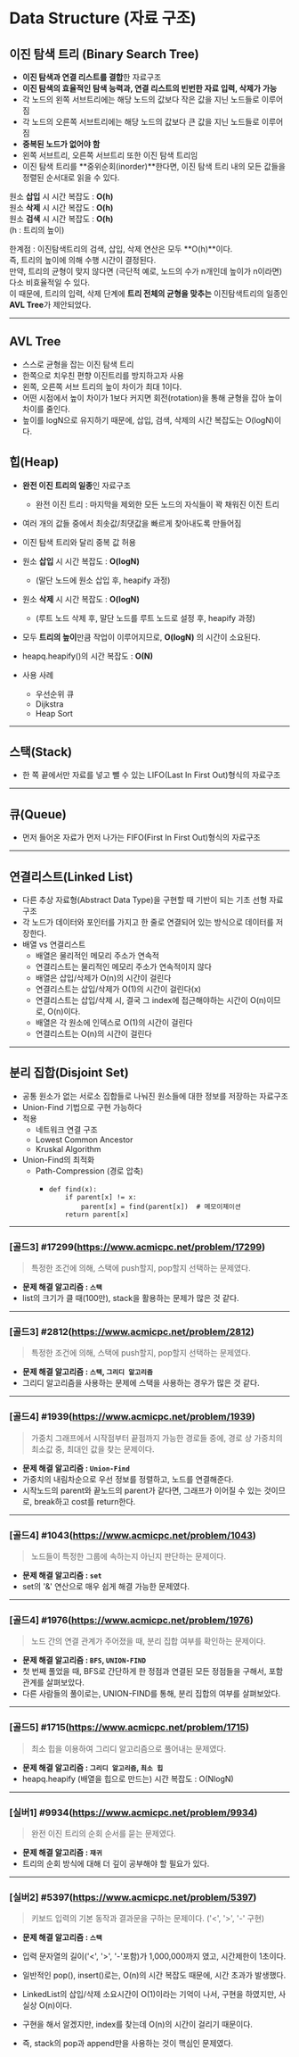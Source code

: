 # Data Structure (자료 구조)

## 이진 탐색 트리 (Binary Search Tree)

* **이진 탐색과 연결 리스트를 결합**한 자료구조    
* **이진 탐색의 효율적인 탐색 능력과, 연결 리스트의 빈번한 자료 입력, 삭제가 가능**
* 각 노드의 왼쪽 서브트리에는 해당 노드의 값보다 작은 값을 지닌 노드들로 이루어짐
* 각 노드의 오른쪽 서브트리에는 해당 노드의 값보다 큰 값을 지닌 노드들로 이루어짐
* **중복된 노드가 없어야 함**
* 왼쪽 서브트리, 오른쪽 서브트리 또한 이진 탐색 트리임    
* 이진 탐색 트리를 **중위순회(inorder)**한다면, 이진 탐색 트리 내의 모든 값들을 정렬된 순서대로 읽을 수 있다.


원소 **삽입** 시 시간 복잡도 : **O(h)**   
원소 **삭제** 시 시간 복잡도 : **O(h)**   
원소 **검색** 시 시간 복잡도 : **O(h)**   
(h : 트리의 높이)

한계점 : 이진탐색트리의 검색, 삽입, 삭제 연산은 모두 **O(h)**이다.     
즉, 트리의 높이에 의해 수행 시간이 결정된다.    
만약, 트리의 균형이 맞지 않다면 (극단적 예로, 노드의 수가 n개인데 높이가 n이라면)   
다소 비효율적일 수 있다.      
이 때문에, 트리의 입력, 삭제 단계에 **트리 전체의 균형을 맞추는** 이진탐색트리의 일종인 **AVL Tree**가 제안되었다.

---

## AVL Tree

* 스스로 균형을 잡는 이진 탐색 트리
* 한쪽으로 치우친 편향 이진트리를 방지하고자 사용
* 왼쪽, 오른쪽 서브 트리의 높이 차이가 최대 1이다.
* 어떤 시점에서 높이 차이가 1보다 커지면 회전(rotation)을 통해 균형을 잡아 높이 차이를 줄인다.
* 높이를 logN으로 유지하기 때문에, 삽입, 검색, 삭제의 시간 복잡도는 O(logN)이다.

## 힙(Heap)

* **완전 이진 트리의 일종**인 자료구조
  * 완전 이진 트리 : 마지막을 제외한 모든 노드의 자식들이 꽉 채워진 이진 트리
* 여러 개의 값들 중에서 최솟값/최댓값을 빠르게 찾아내도록 만들어짐
* 이진 탐색 트리와 달리 중복 값 허용


* 원소 **삽입** 시 시간 복잡도 : **O(logN)**   
  * (말단 노드에 원소 삽입 후, heapify 과정)   
* 원소 **삭제** 시 시간 복잡도 : **O(logN)**    
  * (루트 노드 삭제 후, 말단 노드를 루트 노드로 설정 후, heapify 과정)   
* 모두 **트리의 높이**만큼 작업이 이루어지므로, **O(logN)** 의 시간이 소요된다.   
* heapq.heapify()의 시간 복잡도 : **O(N)**


* 사용 사례
  * 우선순위 큐
  * Dijkstra
  * Heap Sort
  
---

## 스택(Stack)

* 한 쪽 끝에서만 자료를 넣고 뺄 수 있는 LIFO(Last In First Out)형식의 자료구조

---

## 큐(Queue)

* 먼저 들어온 자료가 먼저 나가는 FIFO(First In First Out)형식의 자료구조

---

## 연결리스트(Linked List)

* 다른 추상 자료형(Abstract Data Type)을 구현할 때 기반이 되는 기초 선형 자료구조
* 각 노드가 데이터와 포인터를 가지고 한 줄로 연결되어 있는 방식으로 데이터를 저장한다.
* 배열 vs 연결리스트
  * 배열은 물리적인 메모리 주소가 연속적
  * 연결리스트는 물리적인 메모리 주소가 연속적이지 않다
  * 배열은 삽입/삭제가 O(n)의 시간이 걸린다
  * 연결리스트는 삽입/삭제가 O(1)의 시간이 걸린다(x)
  * 연결리스트는 삽입/삭제 시, 결국 그 index에 접근해야하는 시간이 O(n)이므로, O(n)이다.
  * 배열은 각 원소에 인덱스로 O(1)의 시간이 걸린다
  * 연결리스트는 O(n)의 시간이 걸린다

---

## 분리 집합(Disjoint Set)

* 공통 원소가 없는 서로소 집합들로 나눠진 원소들에 대한 정보를 저장하는 자료구조
* Union-Find 기법으로 구현 가능하다
* 적용
  * 네트워크 연결 구조
  * Lowest Common Ancestor
  * Kruskal Algorithm
* Union-Find의 최적화
  * Path-Compression (경로 압축)
    *     def find(x):
              if parent[x] != x:
                  parent[x] = find(parent[x])  # 메모이제이션
              return parent[x]

---

### [골드3] #17299(https://www.acmicpc.net/problem/17299)

> 특정한 조건에 의해, 스택에 push할지, pop할지 선택하는 문제였다.

* **문제 해결 알고리즘 : `스택`**
* list의 크기가 클 때(100만), stack을 활용하는 문제가 많은 것 같다.

---

### [골드3] #2812(https://www.acmicpc.net/problem/2812)

> 특정한 조건에 의해, 스택에 push할지, pop할지 선택하는 문제였다.

* **문제 해결 알고리즘 : `스택`, `그리디 알고리즘`**
* 그리디 알고리즘을 사용하는 문제에 스택을 사용하는 경우가 많은 것 같다.

---

### [골드4] #1939(https://www.acmicpc.net/problem/1939)

> 가중치 그래프에서 시작점부터 끝점까지 가능한 경로들 중에, 경로 상 가중치의 최소값 중, 최대인 값을 찾는 문제이다.

* **문제 해결 알고리즘 : `Union-Find`**
* 가중치의 내림차순으로 우선 정보를 정렬하고, 노드를 연결해준다.
* 시작노드의 parent와 끝노드의 parent가 같다면, 그래프가 이어질 수 있는 것이므로, break하고 cost를 return한다.

---

### [골드4] #1043(https://www.acmicpc.net/problem/1043)

> 노드들이 특정한 그룹에 속하는지 아닌지 판단하는 문제이다.

* **문제 해결 알고리즘 : `set`**
* set의 '&' 연산으로 매우 쉽게 해결 가능한 문제였다.

---

### [골드4] #1976(https://www.acmicpc.net/problem/1976)

> 노드 간의 연결 관계가 주어졌을 때, 분리 집합 여부를 확인하는 문제이다.

* **문제 해결 알고리즘 : `BFS`, `UNION-FIND`**
* 첫 번째 풀었을 때, BFS로 간단하게 한 정점과 연결된 모든 정점들을 구해서, 포함 관계를 살펴보았다.
* 다른 사람들의 풀이로는, UNION-FIND를 통해, 분리 집합의 여부를 살펴보았다.

---

### [골드5] #1715(https://www.acmicpc.net/problem/1715)

> 최소 힙을 이용하여 그리디 알고리즘으로 풀어내는 문제였다. 

* **문제 해결 알고리즘 : `그리디 알고리즘`, `최소 힙`**
* heapq.heapify (배열을 힙으로 만드는) 시간 복잡도 : O(NlogN)

---


### [실버1] #9934(https://www.acmicpc.net/problem/9934)

> 완전 이진 트리의 순회 순서를 묻는 문제였다.

* **문제 해결 알고리즘 : `재귀`**
* 트리의 순회 방식에 대해 더 깊이 공부해야 할 필요가 있다.

---

### [실버2] #5397(https://www.acmicpc.net/problem/5397)

> 키보드 입력의 기본 동작과 결과문을 구하는 문제이다. ('<', '>', '-' 구현)

* **문제 해결 알고리즘 : `스택`**

* 입력 문자열의 길이('<', '>', '-'포함)가 1,000,000까지 였고, 시간제한이 1초이다.
* 일반적인 pop(), insert()로는, O(n)의 시간 복잡도 때문에, 시간 초과가 발생했다.
* LinkedList의 삽입/삭제 소요시간이 O(1)이라는 기억이 나서, 구현을 하였지만, 사실상 O(n)이다.
* 구현을 해서 알겠지만, index를 찾는데 O(n)의 시간이 걸리기 때문이다.
* 즉, stack의 pop과 append만을 사용하는 것이 핵심인 문제였다.
